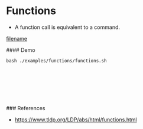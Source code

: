 # Functions

- A function call is equivalent to a command.

[filename](../../examples/functions/functions.sh ':include :type=code bash')

#### Demo
```
bash ./examples/functions/functions.sh
```

<br><br><br><br><br>

### References
- https://www.tldp.org/LDP/abs/html/functions.html
